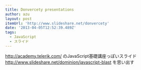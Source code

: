 ```yaml
---
title: Donvercety presentations
author: azu
layout: post
itemUrl: 'http://www.slideshare.net/donvercety'
date: '2013-04-05T12:52:39.489Z'
tags:
  - JavaScript
  - スライド
---
```

http://academy.telerik.com/ のJavaScript基礎講座っぽいスライド
http://www.slideshare.net/dominion/javascript-blast を思い出す

